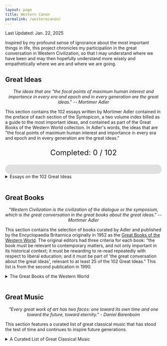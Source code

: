 ```yaml
---
layout: page
title: Western Canon
permalink: /westerncanon/
---
```

Last Updated: Jan. 22, 2025

<style>
  .expandable {
    cursor: pointer;
    /* color: black; */
  }
  .expandable:hover {
    color: darkred;
  }
  .expandable-content {
    display: none;
    margin-top: 5px;
  }
    .no-bullets {
    list-style-type: none;
    padding-left: 0;
  }
    table {
    width: 100%;
    table-layout: fixed;
    border-collapse: collapse;
  }
  table tr {
    background-color: transparent !important; /* Ensure no background color */
  }
  .number-column {
    width: 3%;
    text-align: center;
  }
    .completed {
    background-color: #ECFDF5 !important;
  }
    @media (max-width: 600px) {
    .number-column {
      width: 15%; /* Increase width for smaller screens */
    }
    table td {
      padding: 5px; /* Add padding to table cells */
    }
  }
  
  
</style>

<script>
  function toggleContent(id) {
    var content = document.getElementById(id);
    if (content.style.display === "none") {
      content.style.display = "block";
    } else {
      content.style.display = "none";
    }
  }

  // Example variable indicating completed rows
  var completedIdeas = [1, 2, 3, 4, 5, 6, 7, 8, 101]; // Add the numbers of completed ideas here

  document.addEventListener("DOMContentLoaded", function() {
    var completedCount = completedIdeas.length;
    var totalIdeas = 102;
    var progressPercentage = (completedCount / totalIdeas) * 100;

    document.getElementById('completed-count').innerText = completedCount;
    document.getElementById('progress-bar').style.width = progressPercentage + '%';
    
    completedIdeas.forEach(function(ideaNumber) {
      var row = document.getElementById("idea-" + ideaNumber);
      if (row) {
        row.classList.add("completed");
      }
    });
  });
</script>

<script>
  function toggleContent(id) {
    var content = document.getElementById(id);
    if (content.style.display === "none") {
      content.style.display = "block";
    } else {
      content.style.display = "none";
    }
  }

    // Function to open the review if the URL contains a hash
  function openReviewFromHash() {
    var hash = window.location.hash.substring(1); // Remove the '#' from the hash
    if (hash) {
      var content = document.getElementById(hash);
      if (content) {
        content.style.display = "block";
        content.scrollIntoView(); // Scroll to the review
      }
    }
  }

  // Call the function when the page loads
  document.addEventListener("DOMContentLoaded", function() {
    openReviewFromHash();
  });
</script>

Inspired by my profound sense of ignorance about the most important things in life, this project chronicles my participation in the great conversation in Western Civilization, so that I may understand where we have been and may then hopefully understand more wisely and empathetically where we are and where we are going. 

## Great Ideas 
<div style="text-align: center;">
  <p><em>The ideas that are "the focal points of maximum human interest and importance in every era and epoch and in every generation are the great ideas." -- Mortimer Adler</em></p>
</div>

  This section contains the 102 essays written by Mortimer Adler contained in the preface of each section of the Syntopicon, a two volume index billed as a guide to the most important ideas, and contained as part of the Great Books of the Western World collection.  In Adler's words, the ideas that are "the focal points of maximum human interest and importance in every era and epoch and in every generation are the great ideas." 

<div style="text-align: center;"> 
  <p style="font-size: 24px;">Completed: <span id="completed-count">0</span> / 102</p>
    <div style="width: 100%; background-color: #e0e0e0; border-radius: 25px;">
    <div id="progress-bar" style="width: 0%; height: 30px; background-color: #4caf50; border-radius: 25px;"></div>
  </div>
</div>
   
<details>
  <summary>Essays on the 102 Great Ideas </summary>
  
 <table>
    <!-- <tr id="idea-1">
      <td class="number-column">1</td>
      <td><span class="expandable" onclick="toggleContent('review-1')">Angel</span>
        <div id="review-1" class="expandable-content">
          <p>This is a review for Angel.</p>
        </div>
      </td>
    </tr> -->
    <tr id="idea-1"><td class="number-column">1</td><td>Angel</td></tr>
    <tr id="idea-2"><td class="number-column">2</td><td>Animal</td></tr>
    <tr id="idea-3"><td class="number-column">3</td><td>Aristocracy</td></tr>
    <tr id="idea-4"><td class="number-column">4</td><td>Art</td></tr>
    <tr id="idea-5"><td class="number-column">5</td><td>Astronomy</td></tr>
    <tr id="idea-6"><td class="number-column">6</td><td>Beauty</td></tr>
    <tr id="idea-7"><td class="number-column">7</td><td>Being</td></tr>
    <tr id="idea-8"><td class="number-column">8</td><td>Cause</td></tr>
    <tr id="idea-9"><td class="number-column">9</td><td>Chance</td></tr>
    <tr id="idea-10"><td class="number-column">10</td><td>Change</td></tr>
    <tr id="idea-11"><td class="number-column">11</td><td>Citizen</td></tr>
    <tr id="idea-12"><td class="number-column">12</td><td>Constitution</td></tr>
    <tr id="idea-13"><td class="number-column">13</td><td>Courage</td></tr>
    <tr id="idea-14"><td class="number-column">14</td><td>Custom and Convention</td></tr>
    <tr id="idea-15"><td class="number-column">15</td><td>Definition</td></tr>
    <tr id="idea-16"><td class="number-column">16</td><td>Democracy</td></tr>
    <tr id="idea-17"><td class="number-column">17</td><td>Desire</td></tr>
    <tr id="idea-18"><td class="number-column">18</td><td>Dialectic</td></tr>
    <tr id="idea-19"><td class="number-column">19</td><td>Duty</td></tr>
    <tr id="idea-20"><td class="number-column">20</td><td>Education</td></tr>
    <tr id="idea-21"><td class="number-column">21</td><td>Element</td></tr>
    <tr id="idea-22"><td class="number-column">22</td><td>Emotion</td></tr>
    <tr id="idea-23"><td class="number-column">23</td><td>Eternity</td></tr>
    <tr id="idea-24"><td class="number-column">24</td><td>Evolution</td></tr>
    <tr id="idea-25"><td class="number-column">25</td><td>Experience</td></tr>
    <tr id="idea-26"><td class="number-column">26</td><td>Family</td></tr>
    <tr id="idea-27"><td class="number-column">27</td><td>Fate</td></tr>
    <tr id="idea-28"><td class="number-column">28</td><td>Form</td></tr>
    <tr id="idea-29"><td class="number-column">29</td><td>God</td></tr>
    <tr id="idea-30"><td class="number-column">30</td><td>Good and Evil</td></tr>
    <tr id="idea-31"><td class="number-column">31</td><td>Government</td></tr>
    <tr id="idea-32"><td class="number-column">32</td><td>Habit</td></tr>
    <tr id="idea-33"><td class="number-column">33</td><td>Happiness</td></tr>
    <tr id="idea-34"><td class="number-column">34</td><td>History</td></tr>
    <tr id="idea-35"><td class="number-column">35</td><td>Honor</td></tr>
    <tr id="idea-36"><td class="number-column">36</td><td>Hypothesis</td></tr>
    <tr id="idea-37"><td class="number-column">37</td><td>Idea</td></tr>
    <tr id="idea-38"><td class="number-column">38</td><td>Immortality</td></tr>
    <tr id="idea-39"><td class="number-column">39</td><td>Induction</td></tr>
    <tr id="idea-40"><td class="number-column">40</td><td>Infinity</td></tr>
    <tr id="idea-41"><td class="number-column">41</td><td>Judgment</td></tr>
    <tr id="idea-42"><td class="number-column">42</td><td>Justice</td></tr>
    <tr id="idea-43"><td class="number-column">43</td><td>Knowledge</td></tr>
    <tr id="idea-44"><td class="number-column">44</td><td>Labor</td></tr>
    <tr id="idea-45"><td class="number-column">45</td><td>Language</td></tr>
    <tr id="idea-46"><td class="number-column">46</td><td>Law</td></tr>
    <tr id="idea-47"><td class="number-column">47</td><td>Liberty</td></tr>
    <tr id="idea-48"><td class="number-column">48</td><td>Life and Death</td></tr>
    <tr id="idea-49"><td class="number-column">49</td><td>Logic</td></tr>
    <tr id="idea-50"><td class="number-column">50</td><td>Love</td></tr>
    <tr id="idea-51"><td class="number-column">51</td><td>Man</td></tr>
    <tr id="idea-52"><td class="number-column">52</td><td>Mathematics</td></tr>
    <tr id="idea-53"><td class="number-column">53</td><td>Matter</td></tr>
    <tr id="idea-54"><td class="number-column">54</td><td>Mechanics</td></tr>
    <tr id="idea-55"><td class="number-column">55</td><td>Medicine</td></tr>
    <tr id="idea-56"><td class="number-column">56</td><td>Memory and Imagination</td></tr>
    <tr id="idea-57"><td class="number-column">57</td><td>Metaphysics</td></tr>
    <tr id="idea-58"><td class="number-column">58</td><td>Mind</td></tr>
    <tr id="idea-59"><td class="number-column">59</td><td>Monarchy</td></tr>
    <tr id="idea-60"><td class="number-column">60</td><td>Nature</td></tr>
    <tr id="idea-61"><td class="number-column">61</td><td>Necessity and Contingency</td></tr>
    <tr id="idea-62"><td class="number-column">62</td><td>Oligarchy</td></tr>
    <tr id="idea-63"><td class="number-column">63</td><td>One and Many</td></tr>
    <tr id="idea-64"><td class="number-column">64</td><td>Opinion</td></tr>
    <tr id="idea-65"><td class="number-column">65</td><td>Opposition</td></tr>
    <tr id="idea-66"><td class="number-column">66</td><td>Philosophy</td></tr>
    <tr id="idea-67"><td class="number-column">67</td><td>Physics</td></tr>
    <tr id="idea-68"><td class="number-column">68</td><td>Pleasure and Pain</td></tr>
    <tr id="idea-69"><td class="number-column">69</td><td>Poetry</td></tr>
    <tr id="idea-70"><td class="number-column">70</td><td>Principle</td></tr>
    <tr id="idea-71"><td class="number-column">71</td><td>Progress</td></tr>
    <tr id="idea-72"><td class="number-column">72</td><td>Prophecy</td></tr>
    <tr id="idea-73"><td class="number-column">73</td><td>Prudence</td></tr>
    <tr id="idea-74"><td class="number-column">74</td><td>Punishment</td></tr>
    <tr id="idea-75"><td class="number-column">75</td><td>Quality</td></tr>
    <tr id="idea-76"><td class="number-column">76</td><td>Quantity</td></tr>
    <tr id="idea-77"><td class="number-column">77</td><td>Reasoning</td></tr>
    <tr id="idea-78"><td class="number-column">78</td><td>Relation</td></tr>
    <tr id="idea-79"><td class="number-column">79</td><td>Religion</td></tr>
    <tr id="idea-80"><td class="number-column">80</td><td>Revolution</td></tr>
    <tr id="idea-81"><td class="number-column">81</td><td>Rhetoric</td></tr>
    <tr id="idea-82"><td class="number-column">82</td><td>Same and Other</td></tr>
    <tr id="idea-83"><td class="number-column">83</td><td>Science</td></tr>
    <tr id="idea-84"><td class="number-column">84</td><td>Sense</td></tr>
    <tr id="idea-85"><td class="number-column">85</td><td>Sign and Symbol</td></tr>
    <tr id="idea-86"><td class="number-column">86</td><td>Sin</td></tr>
    <tr id="idea-87"><td class="number-column">87</td><td>Slavery</td></tr>
    <tr id="idea-88"><td class="number-column">88</td><td>Soul</td></tr>
    <tr id="idea-89"><td class="number-column">89</td><td>Space</td></tr>
    <tr id="idea-90"><td class="number-column">90</td><td>State</td></tr>
    <tr id="idea-91"><td class="number-column">91</td><td>Temperance</td></tr>
    <tr id="idea-92"><td class="number-column">92</td><td>Theology</td></tr>
    <tr id="idea-93"><td class="number-column">93</td><td>Time</td></tr>
    <tr id="idea-94"><td class="number-column">94</td><td>Truth</td></tr>
    <tr id="idea-95"><td class="number-column">95</td><td>Tyranny</td></tr>
    <tr id="idea-96"><td class="number-column">96</td><td>Universal and Particular</td></tr>
    <tr id="idea-97"><td class="number-column">97</td><td>Virtue and Vice</td></tr>
    <tr id="idea-98"><td class="number-column">98</td><td>War and Peace</td></tr>
    <tr id="idea-99"><td class="number-column">99</td><td>Wealth</td></tr>
    <tr id="idea-100"><td class="number-column">100</td><td>Will</td></tr>
    <tr id="idea-101"><td class="number-column">101</td><td>Wisdom</td></tr>
    <tr id="idea-102"><td class="number-column">102</td><td>World</td></tr>
  </table>
  <!-- <span style="color:black; font-weight: bold;">Truth</span> -->
</details>
<br>

## Great Books
<div style="text-align: center;">
  <p><em>"Western Civilization is the civilization of the dialogue or the symposium, which is the great conversation in the great books about the great ideas." -- Mortimer Adler</em></p>
</div>

  This section contains the selection of books curated by Adler and published by the Encyclopaedia Britannica originally in 1952 as the [Great Books of the Western World](https://en.wikipedia.org/wiki/Great_Books_of_the_Western_World). The original editors had three criteria for each book: "the book must be relevant to contemporary matters, and not only important in its historical context; it must be rewarding to re-read repeatedly with respect to liberal education; and it must be part of 'the great conversation about the great ideas', relevant to at least 25 of the 102  Great Ideas." This list is from the second publication in 1990. 

<details>
  <summary>The Great Books of the Western World</summary>
    <!-- <li><span class="expandable" onclick="toggleContent('iliad-content')">Iliad - Homer</span>
      <div id="iliad-content" class="expandable-content">
        January 30, 2025
        <p>A timeless epic that explores the themes of heroism, honor, and the human condition. The Iliad's vivid storytelling and complex characters make it a must-read.</p>
      </div>
    </li> -->
    <li>Iliad - Homer</li>
    <li>Odyssey - Homer</li>
    <li>The Old Testament - Various</li>
    <li>The Suppliant Maidens - Aeschylus</li>
    <li>The Persians - Aeschylus</li>
    <li>Seven Against Thebes - Aeschylus</li>
    <li>Prometheus Bound - Aeschylus</li>
    <li>Agamemnon (The Oresteia) - Aeschylus</li>
    <li>Choephoroe (The Oresteia) - Aeschylus</li>
    <li>The Eumenides (The Oresteia) - Aeschylus</li>
    <li>Oedipus the King (The Oedipus Cycle) - Sophocles</li>
    <li>Oedipus at Colonus (The Oedipus Cycle) - Sophocles</li>
    <li>Antigone (The Oedipus Cycle) - Sophocles</li>
    <li>Ajax - Sophocles</li>
    <li>Electra - Sophocles</li>
    <li>The Trachiniae - Sophocles</li>
    <li>Philoctetes - Sophocles</li>
    <li>The History of the Persian Wars - Herodotus</li>
    <li>Rhesus - Euripides</li>
    <li>Medea - Euripides</li>
    <li>Hippolytus - Euripides</li>
    <li>Alcestis - Euripides</li>
    <li>Heracleidae - Euripides</li>
    <li>The Suppliants - Euripides</li>
    <li>Trojan Women - Euripides</li>
    <li>Ion - Euripides</li>
    <li>Helen - Euripides</li>
    <li>Andromache - Euripides</li>
    <li>Electra - Euripides</li>
    <li>Bacchantes - Euripides</li>
    <li>Hecuba - Euripides</li>
    <li>Heracles - Euripides</li>
    <li>Phoenician Women - Euripides</li>
    <li>Orestes - Euripides</li>
    <li>Iphigenia in Tauris - Euripides</li>
    <li>Iphigenia at Aulis - Euripides</li>
    <li>Cyclops - Euripides</li>
    <li>History of The Peloponnesian War - Thucydides</li>
    <li>On Airs, Waters, and Places - Hippocrates</li>
    <li>On Ancient Medicine - Hippocrates</li>
    <li>Aphorisms - Hippocrates</li>
    <li>On the Articulations - Hippocrates</li>
    <li>The Book of Prognostics - Hippocrates</li>
    <li>On Fistulae - Hippocrates</li>
    <li>On Fractures - Hippocrates</li>
    <li>On Hemorrhoids - Hippocrates</li>
    <li>On Injuries of the Head - Hippocrates</li>
    <li>Instruments of Reduction - Hippocrates</li>
    <li>The Law - Hippocrates</li>
    <li>The Oath - Hippocrates</li>
    <li>Of the Epidemics - Hippocrates</li>
    <li>On Regimen in Acute Diseases - Hippocrates</li>
    <li>On the Sacred Disease - Hippocrates</li>
    <li>On the Surgery - Hippocrates</li>
    <li>On Ulcers - Hippocrates</li>
    <li>The Acharnians - Aristophanes</li>
    <li>The Knights - Aristophanes</li>
    <li>The Clouds - Aristophanes</li>
    <li>The Wasps - Aristophanes</li>
    <li>Peace - Aristophanes</li>
    <li>The Birds - Aristophanes</li>
    <li>The Frogs - Aristophanes</li>
    <li>Lysistrata - Aristophanes</li>
    <li>Thesmophoriazusae - Aristophanes</li>
    <li>Ecclesiazusae - Aristophanes</li>
    <li>Plutus - Aristophanes</li>
    <li>Charmides - Plato</li>
    <li>Lysis - Plato</li>
    <li>Laches - Plato</li>
    <li>Protagoras - Plato</li>
    <li>Euthydemus - Plato</li>
    <li>Cratylus - Plato</li>
    <li>Phaedrus - Plato</li>
    <li>Ion - Plato</li>
    <li>Symposium - Plato</li>
    <li>Meno - Plato</li>
    <li>Euthyphro - Plato</li>
    <li>Apology - Plato</li>
    <li>Crito - Plato</li>
    <li>Phaedo - Plato</li>
    <li>Gorgias - Plato</li>
    <li><span class="expandable" onclick="toggleContent('republic-content')">Republic - Plato</span>
      <div id="republic-content" class="expandable-content">
        Last updated: January 30, 2025
        <p> Few classics are referenced as highly and widely as Plato's Republic. Even amongst the Great Books, this work
        stands as one of Western Civilization's champions; no discourse in philosophy nor on the topic of justice can 
        be complete without reference to Plato and the Republic. I am struck most by two of its stories.
        The first is the famous Allegory of the Cave, where Socrates instructs that we are like prisoners in a cave looking at the shadows of reality. He affirms that to know the truth is to ascend outside into the blinding light, and that those that do so, should return to the cave to instruct those who cannot ascend. The second story is the lesser known Myth of Er. It details the story of Er, a messenger chosen by the gods to relay the judgement of the just and unjust, the souls' choosing of lots for the next life, and the importance of developing the ability to discern the good life. In this epic conclusion, we are reminded of what life the great hero Odysseus of the Bronze Age would choose: </p>
        <i>"Now it chanced that Odysseus' soul drew the last lot of all, and came to make its choice. Remembering its former sufferings, it rejected the love of honor, and went around for a long time looking for a life of a private individual who did his own work, and with difficulty found one lying off somewhere neglected by the others. When he saw it, it said that it would have done the same even if it had drawn the first-place lot, and chose it gladly."</i>
      </div>
    </li>
    <li>Timaeus - Plato</li>
    <li>Critias - Plato</li>
    <li>Parmenides - Plato</li>
    <li>Theaetetus - Plato</li>
    <li>Sophist - Plato</li>
    <li>Statesman - Plato</li>
    <li>Philebus - Plato</li>
    <li>Laws - Plato</li>
    <li>The Seventh Letter - Plato</li>
    <li>Categories - Aristotle</li>
    <li>On Interpretation - Aristotle</li>
    <li>Prior Analytics - Aristotle</li>
    <li>Posterior Analytics - Aristotle</li>
    <li>Topics - Aristotle</li>
    <li>Sophistical Refutations - Aristotle</li>
    <li>Physics - Aristotle</li>
    <li>On the Heavens - Aristotle</li>
    <li>On Generation and Corruption - Aristotle</li>
    <li>Meteorology - Aristotle</li>
    <li>Metaphysics - Aristotle</li>
    <li>On the Soul - Aristotle</li>
    <li>Minor biological works - Aristotle</li>
    <li>History of Animals - Aristotle</li>
    <li>Parts of Animals - Aristotle</li>
    <li>On the Motion of Animals - Aristotle</li>
    <li>On the Gait of Animals - Aristotle</li>
    <li>On the Generation of Animals - Aristotle</li>
    <li>Nicomachean Ethics - Aristotle</li>
    <li>Politics - Aristotle</li>
    <li>The Athenian Constitution - Aristotle</li>
    <li>Rhetoric - Aristotle</li>
    <li>Poetics - Aristotle</li>
    <li>Letter to Herodotus - Epicurus</li>
    <li>Letter to Menoeceus - Epicurus</li>
    <li>The Thirteen Books of Euclid’s Elements - Euclid</li>
    <li>On the Sphere and Cylinder - Archimedes</li>
    <li>Measurement of a Circle - Archimedes</li>
    <li>On Conoids and Spheroids - Archimedes</li>
    <li>On Spirals - Archimedes</li>
    <li>On the Equilibrium of Planes - Archimedes</li>
    <li>The Sand Reckoner - Archimedes</li>
    <li>The Quadrature of the Parabola - Archimedes</li>
    <li>On Floating Bodies - Archimedes</li>
    <li>Books of Lemmas - Archimedes</li>
    <li>The Method Treating of Mechanical Problems - Archimedes</li>
    <li>On Conic Sections - Apollonius of Perga</li>
    <li>Orations - Cicero</li>
    <li>On Friendship - Cicero</li>
    <li>On Old Age - Cicero</li>
    <li>On the Nature of Things - Lucretius</li>
    <li>Eclogues - Virgil</li>
    <li>Georgics - Virgil</li>
    <li>Aeneid - Virgil</li>
    <li>Odes and Epodes - Horace</li>
    <li>The Art of Poetry - Horace</li>
    <li>History of Rome - Livy</li>
    <li>Metamorphoses - Ovid</li>
    <li>Lives of the Noble Grecians and Romans Moralia - Plutarch</li>
    <li>Histories - Tacitus</li>
    <li>Annals - Tacitus</li>
    <li>Agricola - Tacitus</li>
    <li>Germania - Tacitus</li>
    <li>Introduction to Arithmetic - Nicomachus of Gerasa</li>
    <li>Discourses - Epictetus</li>
    <li>Enchiridion (handbook) - Epictetus</li>
    <li>Almagest - Ptolemy</li>
    <li>The Way to Write History - Lucian</li>
    <li>The True History - Lucian</li>
    <li>The Sale of Creeds - Lucian</li>
    <li>Meditations - Marcus Aurelius</li>
    <li>On the Natural Faculties - Galen</li>
    <li>The New Testament - Various</li>
    <li>The Enneads - Plotinus</li>
    <li>The Confessions - St. Augustine</li>
    <li>The City of God - St. Augustine</li>
    <li>On Christian Doctrine - St. Augustine</li>
    <li>On the Teacher - St. Augustine</li>
    <li>The Song of Roland - Various</li>
    <li>The Nibelungenlied - Various</li>
    <li>The Volsunga Saga - Various</li>
    <li>The Saga of Burnt Njal - Various</li>
    <li>Summa Theologica - St. Thomas Aquinas</li>
    <li>The Divine Comedy - Dante Alighieri</li>
    <li>The New Life (La vita nuova) - Dante Alighieri</li>
    <li>On Monarchy - Dante Alighieri</li>
    <li>Troilus and Criseyde - Geoffrey Chaucer</li>
    <li>The Canterbury Tales - Geoffrey Chaucer</li>
    <li>Notebooks - Leonardo da Vinci</li>
    <li>The Prince - Niccolo Machiavelli</li>
    <li>Discourses of the First Ten Books of Livy - Niccolo Machiavelli</li>
    <li>The Praise of Folly - Desiderius Erasmus</li>
    <li>On the Revolutions of the Heavenly Spheres - Nicolaus Copernicus</li>
    <li>Utopia - Sir Thomas More</li>
    <li>Three Treatises - Martin Luther</li>
    <li>Table Talk - Martin Luther</li>
    <li>Gargantua and Pantagruel - Francois Rabelais</li>
    <li>Institutes of the Christian Religion - John Calvin</li>
    <li>Essays - Michel de Montaigne</li>
    <li>On the Loadstone and Magnetic Bodies - William Gilbert</li>
    <li>Don Quixote - Miguel de Cervantes</li>
    <li>Prothalamion - Edmund Spenser</li>
    <li>The Faerie Queene - Edmund Spenser</li>
    <li>Essays - Francis Bacon</li>
    <li>Advancement of Learning - Francis Bacon</li>
    <li>Novum Organum - Francis Bacon</li>
    <li>New Atlantis - Francis Bacon</li>
    <li>The First Part of King Henry the Sixth - William Shakespeare</li>
    <li>The Second Part of King Henry the Sixth - William Shakespeare</li>
    <li>The Third Part of King Henry the Sixth - William Shakespeare</li>
    <li>The Tragedy of Richard the Third - William Shakespeare</li>
    <li>The Comedy of Errors - William Shakespeare</li>
    <li>Titus Andronicus - William Shakespeare</li>
    <li>The Taming of the Shrew - William Shakespeare</li>
    <li>The Two Gentlemen of Verona - William Shakespeare</li>
    <li>Love's Labour's Lost - William Shakespeare</li>
    <li>Romeo and Juliet - William Shakespeare</li>
    <li>The Tragedy of King Richard the Second - William Shakespeare</li>
    <li>A Midsummer Night's Dream - William Shakespeare</li>
    <li>The Life and Death of King John - William Shakespeare</li>
    <li>The Merchant of Venice - William Shakespeare</li>
    <li>The First Part of King Henry the Fourth - William Shakespeare</li>
    <li>The Second Part of King Henry the Fourth - William Shakespeare</li>
    <li>Much Ado About Nothing - William Shakespeare</li>
    <li>The Life of King Henry the Fifth - William Shakespeare</li>
    <li>Julius Caesar - William Shakespeare</li>
    <li>As You Like It - William Shakespeare</li>
    <li>Twelfth Night; or, What You Will - William Shakespeare</li>
    <li>The Tragedy of Hamlet, Prince of Denmark - William Shakespeare</li>
    <li>The Merry Wives of Windsor - William Shakespeare</li>
    <li>Troilus and Cressida - William Shakespeare</li>
    <li>All's Well That Ends Well - William Shakespeare</li>
    <li>Measure for Measure - William Shakespeare</li>
    <li>Othello, the Moor of Venice - William Shakespeare</li>
    <li>King Lear - William Shakespeare</li>
    <li>Macbeth - William Shakespeare</li>
    <li>Antony and Cleopatra - William Shakespeare</li>
    <li>Coriolanus - William Shakespeare</li>
    <li>Timon of Athens - William Shakespeare</li>
    <li>Pericles, Prince of Tyre - William Shakespeare</li>
    <li>Cymbeline - William Shakespeare</li>
    <li>The Winter's Tale - William Shakespeare</li>
    <li>The Tempest - William Shakespeare</li>
    <li>The Famous History of the Life of King Henry the Eighth - William Shakespeare</li>
    <li>Sonnets - William Shakespeare</li>
    <li>The Starry Messenger (Sidereus Nuncius) - Galileo Galilei</li>
    <li>Dialogues Concerning Two New Sciences - Galileo Galilei</li>
    <li>Epitome of Copernican Astronomy - Johannes Kepler</li>
    <li>Concerning the Harmonies of the World - Johannes Kepler</li>
    <li>On the Motion of the Heart and Blood in Animals (Exercitatio Anatomica de Motu Cordis et Sanguinis in Animalibus) - William Harvey</li>
    <li>On the Circulation of the Blood - William Harvey</li>
    <li>On the Generation of Animals - William Harvey</li>
    <li>The Leviathan - Thomas Hobbes</li>
    <li>Rules for the Direction of the Mind - Rene Descartes</li>
    <li>Discourse on Method - Rene Descartes</li>
    <li>Geometry - Rene Descartes</li>
    <li>Meditations on First Philosophy - Rene Descartes</li>
    <li>Objections Against the Meditations and Replies - Rene Descartes</li>
    <li>English Minor Poems - John Milton</li>
    <li>Paradise Lost - John Milton</li>
    <li>Samson Agonistes - John Milton</li>
    <li>Areopagitica - John Milton</li>
    <li>The School for Wives - Moliere</li>
    <li>The Critique of the School for Wives - Moliere</li>
    <li>Tartuffe - Moliere</li>
    <li>Don Juan - Moliere</li>
    <li>The Miser - Moliere</li>
    <li>The Would-be Gentleman - Moliere</li>
    <li>The Imaginary Invalid - Moliere</li>
    <li>The Provincial Letters - Blaise Pascal</li>
    <li>Pensees - Blaise Pascal</li>
    <li>Scientific and mathematical essays - Blaise Pascal</li>
    <li>Treatise on Light - Christiaan Huygens</li>
    <li>Ethics - Benedict de Spinoza</li>
    <li>Letter Concerning Toleration - John Locke</li>
    <li>Of Civil Government (second treatise in Two Treatises on Government) - John Locke</li>
    <li>Essay Concerning Human Understanding - John Locke</li>
    <li>Some Thoughts Concerning Education - John Locke</li>
    <li>Berenice - Jean Baptiste Racine</li>
    <li>Phaedra - Jean Baptiste Racine</li>
    <li>Andromache - Jean Baptiste Racine</li>
    <li>Mathematical Principles of Natural Philosophy (Principia) - Isaac Newton</li>
    <li>Optics - Isaac Newton</li>
    <li>Discourse on Metaphysics - Gottfried Wilhelm von Leibniz</li>
    <li>New Essays Concerning Human Understanding - Gottfried Wilhelm von Leibniz</li>
    <li>Monadology - Gottfried Wilhelm von Leibniz</li>
    <li>Robinson Crusoe - Daniel Defoe</li>
    <li>A Tale of a Tub - Jonathan Swift</li>
    <li>Journal to Stella - Jonathan Swift</li>
    <li>Gulliver’s Travels - Jonathan Swift</li>
    <li>A Modest Proposal - Jonathan Swift</li>
    <li>The Way of the World - William Congreve</li>
    <li>Principles of Human Knowledge - George Berkeley</li>
    <li>Essay on Criticism - Alexander Pope</li>
    <li>Rape of the Lock - Alexander Pope</li>
    <li>Essay on Man - Alexander Pope</li>
        <li>Persian Letters - Charles de Secondat, Baron de Montesquieu</li>
    <li>Spirit of Laws - Charles de Secondat, Baron de Montesquieu</li>
    <li>Letters on the English - Voltaire</li>
    <li>Candide - Voltaire</li>
    <li>Philosophical Dictionary - Voltaire</li>
    <li>Joseph Andrews - Henry Fielding</li>
    <li>Tom Jones - Henry Fielding</li>
    <li>The Vanity of Human Wishes - Samuel Johnson</li>
    <li>Dictionary - Samuel Johnson</li>
    <li>Rasselas - Samuel Johnson</li>
    <li>The Lives of the Poets (esp. the essays on Milton and Pope) - Samuel Johnson</li>
    <li>Treatise of Human Nature - David Hume</li>
    <li>Essays Moral and Political - David Hume</li>
    <li>An Inquiry Concerning Human Understanding - David Hume</li>
    <li>On the Origins of Inequality - Jean Jacques Rousseau</li>
    <li>On Political Economy - Jean Jacques Rousseau</li>
    <li>Emile - Jean Jacques Rousseau</li>
    <li>Social Contract - Jean Jacques Rousseau</li>
    <li>Rameau’s Nephew - Denis Diderot</li>
    <li>The Life and Opinions of Tristram Shandy, Gentleman - Laurence Sterne</li>
    <li>A Sentimental Journey Through France and Italy - Laurence Sterne</li>
    <li>The Theory of Moral Sentiments - Adam Smith</li>
    <li>Inquiry into the Nature and Causes of the Wealth of Nations - Adam Smith</li>
    <li>Critique of Pure Reason - Immanuel Kant</li>
    <li>Fundamental Principles of the Metaphysics of Morals - Immanuel Kant</li>
    <li>Critique of Practical Reason - Immanuel Kant</li>
    <li>The Science of Right - Immanuel Kant</li>
    <li>Critique of Judgement - Immanuel Kant</li>
    <li>Perpetual Peace - Immanuel Kant</li>
    <li>The Decline and Fall of the Roman Empire - Edward Gibbon</li>
    <li>Autobiography - Edward Gibbon</li>
    <li>London Journal - James Boswell</li>
    <li>Life of Samuel Johnson Ll.D - James Boswell</li>
    <li>Elements of Chemistry - Antoine Laurent Lavoisier</li>
    <li>Federalist Papers - John Jay, James Madison, and Alexander Hamilton</li>
    <li>Articles of Confederation - John Jay, James Madison, and Alexander Hamilton</li>
    <li>The Constitution of the United States - John Jay, James Madison, and Alexander Hamilton</li>
    <li>The Declaration of Independence - John Jay, James Madison, and Alexander Hamilton</li>
    <li>Introduction to the Principles of Morals and Legislation - Jeremy Bentham</li>
    <li>Theory of Fictions - Jeremy Bentham</li>
    <li>Faust - Johann Wolfgang von Goethe</li>
    <li>Poetry and Truth - Johann Wolfgang von Goethe</li>
    <li>Analytical Theory of Heat - Jean Baptiste Joseph Fourier</li>
    <li>Phenomenology of Spirit - Georg Wilhelm Friedrich Hegel</li>
    <li>Philosophy of Right - Georg Wilhelm Friedrich Hegel</li>
    <li>Lectures on the Philosophy of History - Georg Wilhelm Friedrich Hegel</li>
    <li>Lyrical Ballads (poem) - William Wordsworth</li>
    <li>Lucy poems (poem) - William Wordsworth</li>
    <li>Sonnets (poem) - William Wordsworth</li>
    <li>The Prelude - William Wordsworth</li>
    <li>Kubla Khan - Samuel Taylor Coleridge</li>
    <li>Rime of the Ancient Mariner - Samuel Taylor Coleridge</li>
    <li>Biographia Literaria - Samuel Taylor Coleridge</li>
    <li>Pride and Prejudice - Jane Austen</li>
    <li>Emma - Jane Austen</li>
    <li>On War - Karl von Clausewitz</li>
    <li>The Red and the Black - Stendhal</li>
    <li>The Charterhouse of Parma - Stendhal</li>
    <li>On Love - Stendhal</li>
    <li>Don Juan - George Gordon, Lord Byron</li>
    <li>Studies in Pessimism - Arthur Schopenhauer</li>
    <li>Chemical History of a Candle - Michael Faraday</li>
    <li>Experimental Researches in Electricity - Michael Faraday</li>
    <li>Principles in Geology - Charles Lyell</li>
    <li>The Positive Philosophy - Auguste Comte</li>
    <li>Pere Goriot - Honore de Balzac</li>
    <li>Eugenie Grandet - Honore de Balzac</li>
    <li>Cousin Bette - Honore de Balzac</li>
    <li>Representative Men - Ralph Waldo Emerson</li>
    <li>Essays - Ralph Waldo Emerson</li>
    <li>Journal - Ralph Waldo Emerson</li>
    <li>The Scarlet Letter - Nathaniel Hawthorne</li>
    <li>Democracy in America - Alexis de Tocqueville</li>
    <li>A System of Logic - John Stuart Mill</li>
    <li>On Liberty - John Stuart Mill</li>
    <li>Representative Government - John Stuart Mill</li>
    <li>Utilitarianism - John Stuart Mill</li>
    <li>The Subjection of Women - John Stuart Mill</li>
    <li>Autobiography - John Stuart Mill</li>
    <li>The Origin of Species - Charles Darwin</li>
    <li>The Descent of Man - Charles Darwin</li>
    <li>Autobiography - Charles Darwin</li>
    <li>Little Dorrit - Charles Dickens</li>
    <li>Pickwick Papers - Charles Dickens</li>
    <li>David Copperfield - Charles Dickens</li>
    <li>Hard Times - Charles Dickens</li>
    <li>Introduction to the Study of Experimental Medicine - Claude Bernard</li>
    <li>Fear and Trembling - Søren Kierkegaard</li>
    <li>Civil Disobedience - Henry David Thoreau</li>
    <li>Walden - Henry David Thoreau</li>
    <li>Capital - Karl Marx</li>
    <li>Communist Manifesto - Karl Marx</li>
    <li>Adam Bede - George Eliot</li>
    <li>Middlemarch - George Eliot</li>
    <li>Moby Dick - Herman Melville</li>
    <li>Billy Budd - Herman Melville</li>
    <li>Crime and Punishment - Fyodor Dostoevsky</li>
    <li>The Idiot - Fyodor Dostoevsky</li>
    <li>The Brothers Karamazov - Fyodor Dostoevsky</li>
    <li>Madame Bovary - Gustave Flaubert</li>
    <li>Three Stories - Gustave Flaubert</li>
    <li>A Doll’s House - Henrik Ibsen</li>
    <li>The Wild Duck - Henrik Ibsen</li>
    <li>Hedda Gabler - Henrik Ibsen</li>
    <li>The Master Builder - Henrik Ibsen</li>
    <li>War and Peace - Leo Tolstoy</li>
    <li>Anna Karenina - Leo Tolstoy</li>
    <li>What is Art - Leo Tolstoy</li>
    <li>Twenty-three Tales - Leo Tolstoy</li>
    <li>The Adventures of Huckleberry Finn - Mark Twain</li>
    <li>The Mysterious Stranger - Mark Twain</li>
    <li>The Principles of Psychology - William James</li>
    <li>The Varieties of Religious Experience - William James</li>
    <li>Pragmatism - William James</li>
    <li>Essays in Radical Empiricism - William James</li>
    <li>The American - Henry James</li>
    <li>The Ambassadors - Henry James</li>
    <li>The Beast in the Jungle - Henry James</li>
    <li>Thus Spoke Zarathustra - Friedrich Wilhelm Nietzsche</li>
    <li>Beyond Good and Evil - Friedrich Wilhelm Nietzsche</li>
    <li>The Genealogy of Morals - Friedrich Wilhelm Nietzsche</li>
    <li>The Will to Power - Friedrich Wilhelm Nietzsche</li>
    <li>Science and Hypothesis - Jules Henri Poincare</li>
    <li>Science and Method - Jules Henri Poincare</li>
    <li>The Golden Bough (selections) - James George Frazer</li>
    <li>The Origin and Development of Psycho-Analysis - Sigmund Freud</li>
    <li>Selected Papers on Hysteria - Sigmund Freud</li>
    <li>The Sexual Enlightenment of Children - Sigmund Freud</li>
    <li>The Future Prospects of Psychoanalytic Therapy - Sigmund Freud</li>
    <li>Observations on Wild Psychoanalysis - Sigmund Freud</li>
    <li>On Narcissism - Sigmund Freud</li>
    <li>The Instincts and Their Vicissitudes - Sigmund Freud</li>
    <li>Repression - Sigmund Freud</li>
    <li>The Unconscious - Sigmund Freud</li>
    <li>A General Introduction to Psycho-Analysis - Sigmund Freud</li>
    <li>Beyond the Pleasure Principle - Sigmund Freud</li>
    <li>Group Psychology and the Analysis of the Ego - Sigmund Freud</li>
    <li>The Ego and the Id - Sigmund Freud</li>
    <li>Inhibitions, Symptoms, and Anxiety - Sigmund Freud</li>
    <li>Thoughts for the Times on War and Death - Sigmund Freud</li>
    <li>Civilization and Its Discontents - Sigmund Freud</li>
    <li>The Interpretation of Dreams - Sigmund Freud</li>
    <li>Introductory Lectures on Psychoanalysis - Sigmund Freud</li>
    <li>New Introductory Lectures on Psychoanalysis - Sigmund Freud</li>
    <li>Plays (and Prefaces) - George Bernard Shaw</li>
    <li>Man and Superman - George Bernard Shaw</li>
    <li>Major Barbara - George Bernard Shaw</li>
    <li>Caesar and Cleopatra - George Bernard Shaw</li>
    <li>Pygmalion - George Bernard Shaw</li>
    <li>Saint Joan - George Bernard Shaw</li>
    <li>The Theory of the Leisure Class - Thorstein Veblen</li>
    <li>Heart of Darkness - Joseph Conrad</li>
    <li>Origin and Development of the Quantum Theory - Max Planck</li>
    <li>Where is Science Going? - Max Planck</li>
    <li>Scientific Autobiography - Max Planck</li>
    <li>An Introduction to Metaphysics - Henri Bergson</li>
    <li>Time and Free Will - Henri Bergson</li>
    <li>Matter and Memory - Henri Bergson</li>
    <li>Creative Evolution - Henri Bergson</li>
    <li>The Two Sources of Morality and Religion - Henri Bergson</li>
    <li>How We Think - John Dewey</li>
    <li>Democracy and Education - John Dewey</li>
    <li>Experience and Nature - John Dewey</li>
    <li>Logic, the Theory of Inquiry - John Dewey</li>
    <li>Experience and Education - John Dewey</li>
    <li>Uncle Vanya - Anton Chekhov</li>
    <li>An Introduction to Mathematics - Alfred North Whitehead</li>
    <li>Science and the Modern World - Alfred North Whitehead</li>
    <li>The Aims of Education and Other Essays - Alfred North Whitehead</li>
    <li>Adventures of Ideas - Alfred North Whitehead</li>
    <li>The Life of Reason - George Santayana</li>
    <li>Skepticism and Animal Faith - George Santayana</li>
    <li>Persons and Places - George Santayana</li>
    <li>Essays in Sociology (selections) - Max Weber</li>
    <li>Six Characters in Search of an Author - Luigi Pirandello</li>
    <li>The State and Revolution - Nikolai Lenin</li>
    <li>Remembrance of Things Past: “Swann in Love” - Marcel Proust</li>
    <li>The Problems of Philosophy - Bertrand Russell</li>
    <li>The Analysis of Mind - Bertrand Russell</li>
    <li>An Inquiry into Meaning and Truth - Bertrand Russell</li>
    <li>Human Knowledge; Its Scope and Limits - Bertrand Russell</li>
    <li>The Autumn of the Middle Ages - Johan Huizinga</li>
    <li>A Lost Lady - Willa Cather</li>
    <li>The Magic Mountain - Thomas Mann</li>
    <li>Joseph and His Brothers - Thomas Mann</li>
    <li>Death in Venice - Thomas Mann</li>
    <li>A Mathematician’s Apology - G. H. Hardy</li>
    <li>The Meaning of Relativity - Albert Einstein</li>
    <li>On the Method of Theoretical Physics - Albert Einstein</li>
    <li>The Evolution of Physics (with L. Infeld) - Albert Einstein</li>
    <li>Relativity: The Special and the General Theory - Albert Einstein</li>
    <li>The Dead in Dubliners - James Joyce</li>
    <li>Portrait of the Artist as a Young Man - James Joyce</li>
    <li>Ulysses - James Joyce</li>
    <li>Art and Scholasticism - Jacques Maritain</li>
    <li>The Degrees of Knowledge - Jacques Maritain</li>
    <li>The Rights of Man and Natural Law - Jacques Maritain</li>
    <li>True Humanism - Jacques Maritain</li>
    <li>The Expanding Universe - Arthur Eddington</li>
    <li>To the Lighthouse - Virginia Woolf</li>
    <li>The Trial - Franz Kafka</li>
    <li>The Castle - Franz Kafka</li>
    <li>The Metamorphosis - Franz Kafka</li>
    <li>The General Theory of Employment, Interest and Money - John Maynard Keynes</li>
    <li>Atomic Theory and the Description of Nature (Selections) - Niels Bohr</li>
    <li>Discussion with Einstein on Epistemology - Niels Bohr</li>
    <li>The Prussian Officer - D.H. Lawrence</li>
    <li>The Word of God and the Word of Man - Karl Barth</li>
    <li>What Is Life? - Erwin Schrodinger</li>
    <li>The Waste Land - T.S. Eliot</li>
    <li>Mourning Becomes Electra - Eugene O’Neill</li>
    <li>A Study of History - Arnold Toynbee</li>
    <li>Civilization on Trial - Arnold Toynbee</li>
    <li>What is Metaphysics? - Martin Heidegger</li>
    <li>Philosophical Investigations - Ludwig Wittgenstein</li>
    <li>The Great Gatsby - F. Scott Fitzgerald</li>
    <li>A Rose for Emily - William Faulkner</li>
    <li>Mother Courage and Her Children - Bertolt Brecht</li>
    <li>The Short Happy Life of Francis Macomber - Ernest Hemingway</li>
    <li>Genetics and the Origin of Species - Theodosius Dobzhansky</li>
    <li>Physics and Philosophy - Werner Heisenberg</li>
    <li>Animal Farm - George Orwell</li>
    <li>Nausea - Jean-Paul Sartre</li>
    <li>No Exit - Jean-Paul Sartre</li>
    <li>Being and Nothingness - Jean-Paul Sartre</li>
    <li>The Nature of Life - C.H. Waddington</li>
    <li>Waiting for Godot - Samuel Beckett</li>
    <li>Structural Anthropology (selections) - Claude Lévi-Strauss</li>
    <li>The First Circle - Aleksandr I. Solzhenitsyn</li>
    <li>Cancer Ward - Aleksandr I. Solzhenitsyn</li>
</details>
<br>

## Great Music 
<div style="text-align: center;">
 <p><em>"Every great work of art has two faces: one toward its own time and one toward the future, toward eternity." - Daniel Barenboim</em></p>
</div>
  <p>This section features a curated list of great classical music that has stood the test of time and continues to inspire future generations.</p>
<details>
  <summary>A Curated List of Great Classical Music</summary>
  <li>Coming Soon</li>
  <!-- <li>Beethoven Symphony No. 1</li>
  <li>Beethoven Symphony No. 2</li>
  <li>Beethoven Symphony No. 3</li>
  <li>Beethoven Symphony No. 4</li>
  <li>Beethoven Symphony No. 5</li>
  <li>Beethoven Symphony No. 6</li>
  <li>Beethoven Symphony No. 7</li>
  <li>Beethoven Symphony No. 8</li>
  <li>Beethoven Symphony No. 9</li> -->
</details>
<br>